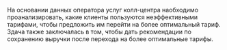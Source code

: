 На основании данных оператора услуг колл-центра наобходимо проанализировать, какие клиенты пользуются неэффективными тарифами,
чтобы предложить им перейти на более оптимальный тариф. Здача также заключалась в том, чтобы дать рекомендации по сохранению выручки 
после перехода на более оптимальные тарифы.